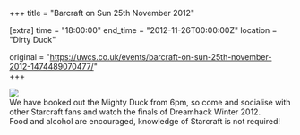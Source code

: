 +++
title = "Barcraft on Sun 25th November 2012"

[extra]
time = "18:00:00"
end_time = "2012-11-26T00:00:00Z"
location = "Dirty Duck"

original = "https://uwcs.co.uk/events/barcraft-on-sun-25th-november-2012-1474489070477/"    
+++

[![](http://zed0.co.uk/Misc/Barcraft3_Poster_Full.thm.png)](http://zed0.co.uk/Misc/Barcraft3_Poster_Full.png)  
We have booked out the Mighty Duck from 6pm, so come and socialise with other Starcraft fans and watch the finals of Dreamhack Winter 2012.  
Food and alcohol are encouraged, knowledge of Starcraft is not required\!

